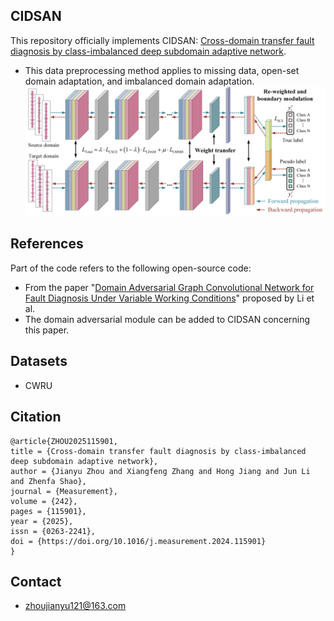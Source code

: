 CIDSAN
-
This repository officially implements CIDSAN: [Cross-domain transfer fault diagnosis by class-imbalanced deep subdomain adaptive network](https://doi.org/10.1016/j.measurement.2024.115901).
* This data preprocessing method applies to missing data, open-set domain adaptation, and imbalanced domain adaptation.
![](https://github.com/Zjy0121/CIDSAN/blob/main/Figure.png)

References
-
Part of the code refers to the following open-source code:
<br>
* From the paper "[Domain Adversarial Graph Convolutional Network for Fault Diagnosis Under Variable Working Conditions](https://ieeexplore.ieee.org/document/9410617)" proposed by Li et al.
* The domain adversarial module can be added to CIDSAN concerning this paper.

Datasets
-
* CWRU

Citation
-
    @article{ZHOU2025115901,
    title = {Cross-domain transfer fault diagnosis by class-imbalanced deep subdomain adaptive network},
    author = {Jianyu Zhou and Xiangfeng Zhang and Hong Jiang and Jun Li and Zhenfa Shao},
    journal = {Measurement},
    volume = {242},
    pages = {115901},
    year = {2025},
    issn = {0263-2241},
    doi = {https://doi.org/10.1016/j.measurement.2024.115901}
    }

Contact
-
* zhoujianyu121@163.com
